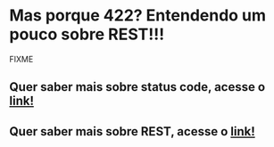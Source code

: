 # Mas porque 422? Entendendo um pouco sobre REST!!!

FIXME

## Quer saber mais sobre status code, acesse o [link!](../informacao_suporte/rest-status.md)

## Quer saber mais sobre REST, acesse o [link!](https://restfulapi.net/)